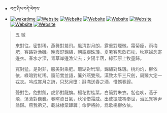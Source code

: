 - བཀྲ་ཤིས་བདེ་ལེགས་ 
- [![wakatime](https://wakatime.com/badge/user/5043ee4a-e361-4607-9d47-d557f2005d05.svg)](https://wakatime.com/@5043ee4a-e361-4607-9d47-d557f2005d05)	[![Website](https://img.shields.io/website?label=&up_color=orange&up_message=Tianchi&url=https%3A%2F%2Fshields.io)](https://tianchi.aliyun.com/home/science/scienceDetail?userId=1095279182618)	[![Website](https://img.shields.io/website?label=&up_color=blue&up_message=Kaggle&url=https%3A%2F%2Fshields.io)](https://www.kaggle.com/ivanxu/)	[![Website](https://img.shields.io/website?label=&up_color=gay&up_message=Yuque&url=https%3A%2F%2Fshields.io)](https://www.yuque.com/ivanaxu)	[![Website](https://img.shields.io/website?label=&up_color=brown&up_message=Leetcode&url=https%3A%2F%2Fshields.io)](https://leetcode.cn/u/ivanaxu)	[![Website](https://img.shields.io/website?label=&up_color=violet&up_message=AIstudio&url=https%3A%2F%2Fshields.io)](https://aistudio.baidu.com/aistudio/personalcenter/thirdview/979775)	[![Website](https://img.shields.io/website?label=&up_color=red&up_message=Gitee&url=https%3A%2F%2Fshields.io)](https://gitee.com/IvanaXu)	[![Website](https://img.shields.io/website?label=&up_color=yellow&up_message=Monkeytype&url=https%3A%2F%2Fshields.io)](https://monkeytype.com/profile/IvanaXu) 

> 五 微
> 
> 來對往，密對稀，燕舞對鶯飛。風清對月朗，露重對煙微。霜菊瘦，雨梅肥，客路對漁磯。晚霞舒錦繡，朝露綴珠璣。夏暑客思欹石枕，秋寒婦念寄邊衣。春水才深，青草岸邊漁父去；夕陽半落，綠莎原上牧童歸。
> 
> 寬對猛，是對非，服美對乘肥。珊瑚對玳瑁，錦繡對珠璣。桃灼灼，柳依依，綠暗對紅稀。窗前鶯並語，簾外燕雙飛。漢致太平三尺劍，周臻大定一戎衣。吟成賞月之詩，只愁月墮；斟滿送春之酒，惟憾春歸。
> 
> 聲對色，飽對飢，虎節對龍旗。楊花對桂葉，白簡對朱衣。尨也吠，燕于飛，蕩蕩對巍巍。春暄資日氣，秋冷借霜威。出使振威馮奉世，治民異等尹翁歸。燕我弟兄，載詠棣棠韡韡；命伊將帥，爲歌楊柳依依。
>
